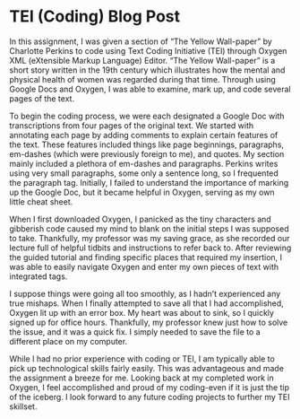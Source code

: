 # TEI (Coding) Blog Post

In this assignment, I was given a section of “The Yellow Wall-paper” by Charlotte Perkins to code using Text Coding Initiative (TEI) through Oxygen XML (eXtensible Markup Language) Editor. “The Yellow Wall-paper” is a short story written in the 19th century which illustrates how the mental and physical health of women was regarded during that time. Through using Google Docs and Oxygen, I was able to examine, mark up, and code several pages of the text.

To begin the coding process, we were each designated a Google Doc with transcriptions from four pages of the original text. We started with annotating each page by adding comments to explain certain features of the text. These features included things like page beginnings, paragraphs, em-dashes (which were previously foreign to me), and quotes. My section mainly included a plethora of em-dashes and paragraphs. Perkins writes using very small paragraphs, some only a sentence long, so I frequented the paragraph tag. Initially, I failed to understand the importance of marking up the Google Doc, but it became helpful in Oxygen, serving as my own little cheat sheet.

When I first downloaded Oxygen, I panicked as the tiny characters and gibberish code caused my mind to blank on the initial steps I was supposed to take. Thankfully, my professor was my saving grace, as she recorded our lecture full of helpful tidbits and instructions to refer back to. After reviewing the guided tutorial and finding specific places that required my insertion, I was able to easily navigate Oxygen and enter my own pieces of text with integrated tags.

I suppose things were going all too smoothly, as I hadn’t experienced any true mishaps. When I finally attempted to save all that I had accomplished, Oxygen lit up with an error box. My heart was about to sink, so I quickly signed up for office hours. Thankfully, my professor knew just how to solve the issue, and it was a quick fix. I simply needed to save the file to a different place on my computer.

While I had no prior experience with coding or TEI, I am typically able to pick up technological skills fairly easily. This was advantageous and made the assignment a breeze for me. Looking back at my completed work in Oxygen, I feel accomplished and proud of my coding-even if it is just the tip of the iceberg. I look forward to any future coding projects to further my TEI skillset.
